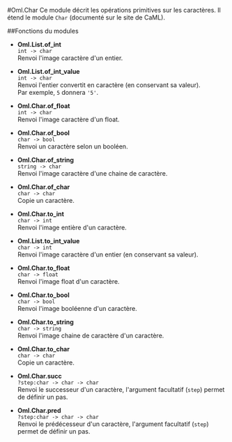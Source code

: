 #Oml.Char
Ce module décrit les opérations primitives sur les caractères. Il étend le module `Char` (documenté sur le site de CaML).

##Fonctions du modules


*    **Oml.List.of_int**  
     `int -> char`  
     Renvoi l'image caractère d'un entier.


*    **Oml.List.of_int_value**  
     `int -> char`  
     Renvoi l'entier convertit en caractère (en conservant sa valeur).  
     Par exemple, `5` donnera `'5'`.


*    **Oml.Char.of_float**  
     `int -> char`  
     Renvoi l'image caractère d'un float.


*    **Oml.Char.of_bool**  
     `char -> bool`  
     Renvoi un caractère selon un booléen.

*    **Oml.Char.of_string**  
     `string -> char`  
     Renvoi l'image caractère d'une chaine de caractère.


*    **Oml.Char.of_char**  
     `char -> char`  
     Copie un caractère.


*    **Oml.Char.to_int**  
     `char -> int`  
     Renvoi l'image entière d'un caractère.


*    **Oml.List.to_int_value**  
     `char -> int`  
     Renvoi l'image caractère d'un entier (en conservant sa valeur).


*    **Oml.Char.to_float**  
     `char -> float`  
     Renvoi l'image float d'un caractère.


*    **Oml.Char.to_bool**  
     `char -> bool`  
     Renvoi l'image booléenne d'un caractère.


*    **Oml.Char.to_string**  
     `char -> string`  
     Renvoi l'image chaine de caractère d'un caractère.


*    **Oml.Char.to_char**  
     `char -> char`  
     Copie un caractère.


*    **Oml.Char.succ**  
     `?step:char -> char -> char`  
     Renvoi le successeur d'un caractère, l'argument facultatif (`step`) permet de définir un pas.



*    **Oml.Char.pred**  
     `?step:char -> char -> char`  
     Renvoi le prédécesseur d'un caractère, l'argument facultatif (`step`) permet de définir un pas.